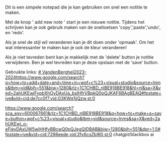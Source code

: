 Dit is een simpele notepad die je kan gebruiken om snel een notitie te maken.

Met de knop ' add new note ' start je een nieuwe notitie. 
Tijdens het schrijven kan je ook gebruik maken van de sneltoetsen 'copy','paste','undo', en 'redo'.

Als je snel de stijl wil veranderen kan je dit doen onder 'opmaak'. Om het wat interessanter te maken kan je ook de kleur veranderen!

Als je niet tevreden bent kan je makkelijk met de 'delete' button je notitie verwijderen.
Ben je wel tevreden kan je deze opslaan met de 'save' button.



Gebruikte links:
[# VandenBergheI2023-2024](https://www.google.com/search?q=how+to+add+date+and+time+in+wpf+c%23+visual+studio&source=lmns&tbm=vid&bih=551&biw=1280&rlz=1C1CHBD_nlBE918BE918&hl=nl&sa=X&ved=2ahUKEwiFvpbXhOyDAxUa_bsIHfrVBpkQ0pQJKAF6BAgBEAQ#fpstate=ive&vld=cid:de7cc0f7,vid:G3KWq1jjQzw,st:0)https://www.google.com/search?q=how+to+add+date+and+time+in+wpf+c%23+visual+studio&source=lmns&tbm=vid&bih=551&biw=1280&rlz=1C1CHBD_nlBE918BE918&hl=nl&sa=X&ved=2ahUKEwiFvpbXhOyDAxUa_bsIHfrVBpkQ0pQJKAF6BAgBEAQ#fpstate=ive&vld=cid:de7cc0f7,vid:G3KWq1jjQzw,st:0

https://www.google.com/search?sca_esv=600067661&rlz=1C1CHBD_nlBE918BE918&q=how+to+make+a+save+button+wpf+c%23+visual+studio&tbm=vid&source=lnms&sa=X&ved=2ahUKEwj_o-eFjeyDAxUW5wIHHfvBBcwQ0pQJegQIDBAB&biw=1280&bih=551&dpr=1.5#fpstate=ive&vld=cid:7298eede,vid:2fy6csZb9I0,st:0
chatgpt/blackbox ai
